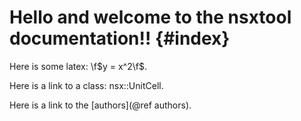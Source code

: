 Hello and welcome to the nsxtool documentation!!  {#index}
==============================================


Here is some latex: \f$y = x^2\f$.

Here is a link to a class: nsx::UnitCell.

Here is a link to the [authors](@ref authors).